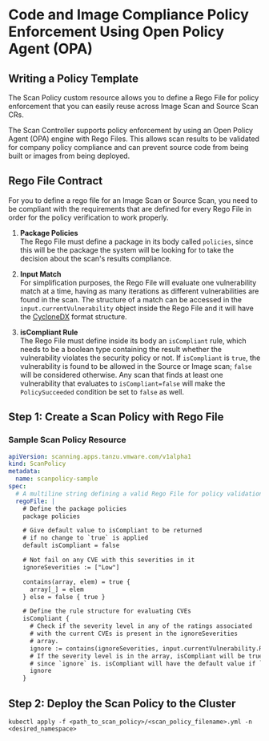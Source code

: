 # Code and Image Compliance Policy Enforcement Using Open Policy Agent (OPA)

## Writing a Policy Template
The Scan Policy custom resource allows you to define a Rego File for policy enforcement that you can easily reuse across Image Scan and Source Scan CRs.

The Scan Controller supports policy enforcement by using an Open Policy Agent (OPA) engine with Rego Files. This allows scan results to be validated for company policy compliance and can prevent source code from being built or images from being deployed.

## Rego File Contract
For you to define a rego file for an Image Scan or Source Scan, you need to be compliant with the requirements that are defined for every Rego File in order for the policy verification to work properly.

1. **Package Policies**  
The Rego File must define a package in its body called `policies`, since this will be the package the system will be looking for to take the decision about the scan's results compliance.

1. **Input Match**  
For simplification purposes, the Rego File will evaluate one vulnerability match at a time, having as many iterations as different vulnerabilities are found in the scan. The structure of a match can be accessed in the `input.currentVulnerability` object inside the Rego File and it will have the [CycloneDX](https://cyclonedx.org/docs/1.3/) format structure.

1. **isCompliant Rule**  
The Rego File must define inside its body an `isCompliant` rule, which needs to be a boolean type containing the result whether the vulnerability violates the security policy or not. If `isCompliant` is `true`, the vulnerability is found to be allowed in the Source or Image scan; `false` will be considered otherwise. Any scan that finds at least one vulnerability that evaluates to `isCompliant=false` will make the `PolicySucceeded` condition be set to `false` as well.

## Step 1: Create a Scan Policy with Rego File

### Sample Scan Policy Resource
```yaml
apiVersion: scanning.apps.tanzu.vmware.com/v1alpha1
kind: ScanPolicy
metadata:
  name: scanpolicy-sample
spec:
  # A multiline string defining a valid Rego File for policy validation
  regoFile: |
    # Define the package policies
    package policies

    # Give default value to isCompliant to be returned 
    # if no change to `true` is applied
    default isCompliant = false

    # Not fail on any CVE with this severities in it
    ignoreSeverities := ["Low"]

    contains(array, elem) = true {
      array[_] = elem
    } else = false { true }

    # Define the rule structure for evaluating CVEs
    isCompliant {
      # Check if the severity level in any of the ratings associated
      # with the current CVEs is present in the ignoreSeverities
      # array.
      ignore := contains(ignoreSeverities, input.currentVulnerability.Ratings.Rating[_].Severity)
      # If the severity level is in the array, isCompliant will be true
      # since `ignore` is. isCompliant will have the default value if `ignore` is false.
      ignore
    }
```

## Step 2: Deploy the Scan Policy to the Cluster

`kubectl apply -f <path_to_scan_policy>/<scan_policy_filename>.yml -n <desired_namespace>`
